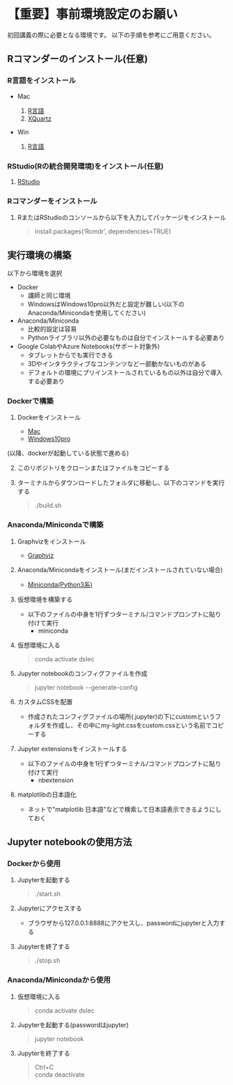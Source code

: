 # 【重要】事前環境設定のお願い

初回講義の際に必要となる環境です。
以下の手順を参考にご用意ください。

## Rコマンダーのインストール(任意)

### R言語をインストール

- Mac
   1. [R言語](https://cran.r-project.org/bin/macosx/)
   2. [XQuartz](https://www.xquartz.org/)

- Win
   1. [R言語](https://cran.r-project.org/bin/windows/)

### RStudio(Rの統合開発環境)をインストール(任意)

1. [RStudio](https://www.rstudio.com/products/rstudio/download/#download)

### Rコマンダーをインストール

1. RまたはRStudioのコンソールから以下を入力してパッケージをインストール
   > install.packages(‘Rcmdr’, dependencies=TRUE)

## 実行環境の構築

以下から環境を選択

- Docker
  - 講師と同じ環境
  - WindowsはWindows10pro以外だと設定が難しい(以下のAnaconda/Minicondaを使用してください)
- Anaconda/Miniconda
  - 比較的設定は容易
  - Pythonライブラリ以外の必要なものは自分でインストールする必要あり
- Google ColabやAzure Notebooks(サポート対象外)
  - タブレットからでも実行できる
  - 3Dやインタラクティブなコンテンツなど一部動かないものがある
  - デフォルトの環境にプリインストールされているもの以外は自分で導入する必要あり

### Dockerで構築

1. Dockerをインストール

   - [Mac](https://store.docker.com/editions/community/docker-ce-desktop-mac)
   - [Windows10pro](https://store.docker.com/editions/community/docker-ce-desktop-windows)

(以降、dockerが起動している状態で進める)

2. このリポジトリをクローンまたはファイルをコピーする

3. ターミナルからダウンロードしたフォルダに移動し、以下のコマンドを実行する

   > ./build.sh

### Anaconda/Minicondaで構築

1. Graphvizをインストール

   - [Graphviz](http://www.graphviz.org/download/)

2. Anaconda/Minicondaをインストール(まだインストールされていない場合)

   - [Miniconda(Python3系)](https://conda.io/miniconda.html)

3. 仮想環境を構築する

   - 以下のファイルの中身を1行ずつターミナル/コマンドプロンプトに貼り付けて実行
     - miniconda

4. 仮想環境に入る

   > conda activate dslec

5. Jupyter notebookのコンフィグファイルを作成

   > jupyter notebook --generate-config

6. カスタムCSSを配置

   - 作成されたコンフィグファイルの場所(.jupyter)の下にcustomというフォルダを作成し、その中にmy-light.cssをcustom.cssという名前でコピーする

7. Jupyter extensionsをインストールする

   - 以下のファイルの中身を1行ずつターミナル/コマンドプロンプトに貼り付けて実行
     - nbextension

8. matplotlibの日本語化

   - ネットで"matplotlib 日本語"などで検索して日本語表示できるようにしておく

## Jupyter notebookの使用方法

### Dockerから使用

1. Jupyterを起動する

   > ./start.sh

2. Jupyterにアクセスする

   - ブラウザから127.0.0.1:8888にアクセスし、passwordにjupyterと入力する

3. Jupyterを終了する

   > ./stop.sh

### Anaconda/Minicondaから使用

1. 仮想環境に入る

   > conda activate dslec

2. Jupyterを起動する(passwordはjupyter)

   > jupyter notebook

3. Jupyterを終了する

   > Ctrl+C  
   > conda deactivate
